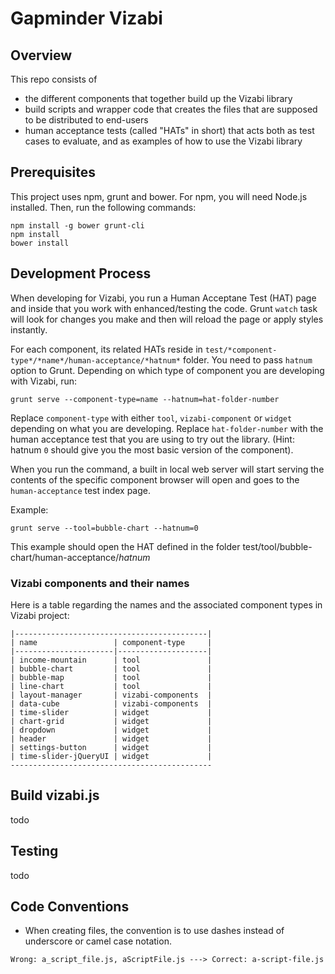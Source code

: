 Gapminder Vizabi
==============

## Overview

This repo consists of

* the different components that together build up the Vizabi library
* build scripts and wrapper code that creates the files that are supposed to be distributed to end-users
* human acceptance tests (called "HATs" in short) that acts both as test cases to evaluate, and as examples of how to use the Vizabi library

## Prerequisites

This project uses npm, grunt and bower. For npm, you will need Node.js installed. Then, run the following commands:

    npm install -g bower grunt-cli
    npm install
    bower install

## Development Process

When developing for Vizabi, you run a Human Acceptane Test (HAT) page and inside that you work with enhanced/testing the code. Grunt `watch` task will look for changes you make and then will reload the page or apply styles instantly.

For each component, its related HATs reside in `test/*component-type*/*name*/human-acceptance/*hatnum*` folder. You need to pass `hatnum` option to Grunt. Depending on which type of component you are developing with Vizabi, run:

    grunt serve --component-type=name --hatnum=hat-folder-number

Replace `component-type` with either `tool`, `vizabi-component` or `widget` depending on what you are developing.
Replace `hat-folder-number` with the human acceptance test that you are using to try out the library. (Hint: hatnum `0` should give you the most basic version of the component).

When you run the command, a built in local web server will start serving the contents of the specific component
browser will open and goes to the `human-acceptance` test index page.

Example:

    grunt serve --tool=bubble-chart --hatnum=0

This example should open the HAT defined in the folder test/tool/bubble-chart/human-acceptance/*hatnum*

### Vizabi components and their names

Here is a table regarding the names and the associated component types in Vizabi project:

    |-------------------------------------------|
    | name                 | component-type     |
    |----------------------|--------------------|
    | income-mountain      | tool               |
    | bubble-chart         | tool               |
    | bubble-map           | tool               |
    | line-chart           | tool               |
    | layout-manager       | vizabi-components  |
    | data-cube            | vizabi-components  |
    | time-slider          | widget             |
    | chart-grid           | widget             |
    | dropdown             | widget             |
    | header               | widget             |
    | settings-button      | widget             |
    | time-slider-jQueryUI | widget             |
    ---------------------------------------------

## Build vizabi.js

todo

## Testing

todo

## Code Conventions
* When creating files, the convention is to use dashes instead of underscore or camel case notation.
```
Wrong: a_script_file.js, aScriptFile.js ---> Correct: a-script-file.js
```



